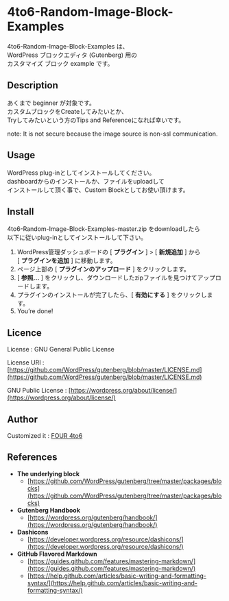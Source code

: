 4to6-Random-Image-Block-Examples
===
4to6-Random-Image-Block-Examples は、   
WordPress ブロックエディタ (Gutenberg) 用の  
カスタマイズ ブロック example です。 

## Description

あくまで beginner が対象です。  
カスタムブロックをCreateしてみたいとか、  
Tryしてみたいという方のTips and Referenceになれば幸いです。  

note: It is not secure because the image source is non-ssl communication.

## Usage

WordPress plug-inとしてインストールしてください。   
dashboardからのインストールか、ファイルをuploadして  
インストールして頂く事で、Custom Blockとしてお使い頂けます。  

## Install

4to6-Random-Image-Block-Examples-master.zip をdownloadしたら  
以下に従いplug-inとしてインストールして下さい。
1. WordPress管理ダッシュボードの [ **プラグイン** ] > [ **新規追加** ] から  
[ **プラグインを追加** ] に移動します。
1. ページ上部の [ **プラグインのアップロード** ] をクリックします。
1. [ **参照...** ] をクリックし、ダウンロードしたzipファイルを見つけてアップロードします。
1. プラグインのインストールが完了したら、[ **有効にする** ] をクリックします。
1. You’re done!

## Licence

License : GNU General Public License

License URI : [https://github.com/WordPress/gutenberg/blob/master/LICENSE.md](https://github.com/WordPress/gutenberg/blob/master/LICENSE.md) 

GNU Public License : [https://wordpress.org/about/license/](https://wordpress.org/about/license/) 


## Author

Customized it : [FOUR 4to6](https://github.com/four4to6) 

## References

- **The underlying block**
  - [https://github.com/WordPress/gutenberg/tree/master/packages/blocks](https://github.com/WordPress/gutenberg/tree/master/packages/blocks)
- **Gutenberg Handbook**
  - [https://wordpress.org/gutenberg/handbook/](https://wordpress.org/gutenberg/handbook/)
- **Dashicons**
  - [https://developer.wordpress.org/resource/dashicons/](https://developer.wordpress.org/resource/dashicons/) 
- **GitHub Flavored Markdown**
  - [https://guides.github.com/features/mastering-markdown/](https://guides.github.com/features/mastering-markdown/)
  - [https://help.github.com/articles/basic-writing-and-formatting-syntax/](https://help.github.com/articles/basic-writing-and-formatting-syntax/)
